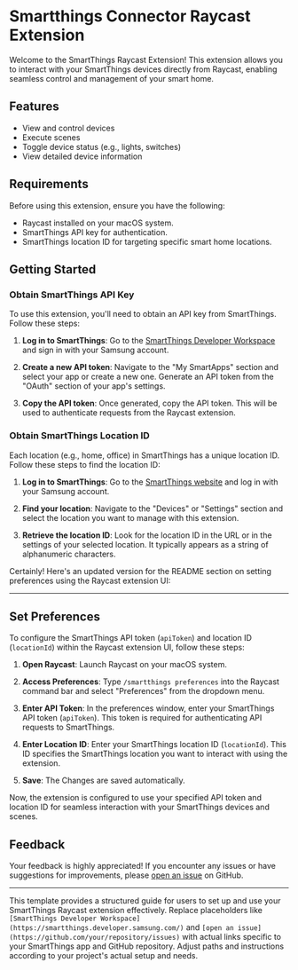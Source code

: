 # Smartthings Connector Raycast Extension

Welcome to the SmartThings Raycast Extension! This extension allows you to interact with your SmartThings devices directly from Raycast, enabling seamless control and management of your smart home.

## Features

- View and control devices
- Execute scenes
- Toggle device status (e.g., lights, switches)
- View detailed device information

## Requirements

Before using this extension, ensure you have the following:

- Raycast installed on your macOS system.
- SmartThings API key for authentication.
- SmartThings location ID for targeting specific smart home locations.

## Getting Started

### Obtain SmartThings API Key

To use this extension, you'll need to obtain an API key from SmartThings. Follow these steps:

1. **Log in to SmartThings**: Go to the [SmartThings Developer Workspace](https://smartthings.developer.samsung.com/) and sign in with your Samsung account.

2. **Create a new API token**: Navigate to the "My SmartApps" section and select your app or create a new one. Generate an API token from the "OAuth" section of your app's settings.

3. **Copy the API token**: Once generated, copy the API token. This will be used to authenticate requests from the Raycast extension.

### Obtain SmartThings Location ID

Each location (e.g., home, office) in SmartThings has a unique location ID. Follow these steps to find the location ID:

1. **Log in to SmartThings**: Go to the [SmartThings website](https://www.smartthings.com/) and log in with your Samsung account.

2. **Find your location**: Navigate to the "Devices" or "Settings" section and select the location you want to manage with this extension.

3. **Retrieve the location ID**: Look for the location ID in the URL or in the settings of your selected location. It typically appears as a string of alphanumeric characters.

Certainly! Here's an updated version for the README section on setting preferences using the Raycast extension UI:

---

## Set Preferences

To configure the SmartThings API token (`apiToken`) and location ID (`locationId`) within the Raycast extension UI, follow these steps:

1. **Open Raycast**: Launch Raycast on your macOS system.

2. **Access Preferences**: Type `/smartthings preferences` into the Raycast command bar and select "Preferences" from the dropdown menu.

3. **Enter API Token**: In the preferences window, enter your SmartThings API token (`apiToken`). This token is required for authenticating API requests to SmartThings.

4. **Enter Location ID**: Enter your SmartThings location ID (`locationId`). This ID specifies the SmartThings location you want to interact with using the extension.

5. **Save**: The Changes are saved automatically.

Now, the extension is configured to use your specified API token and location ID for seamless interaction with your SmartThings devices and scenes.

## Feedback

Your feedback is highly appreciated! If you encounter any issues or have suggestions for improvements, please [open an issue](https://github.com/your/repository/issues) on GitHub.

---

This template provides a structured guide for users to set up and use your SmartThings Raycast extension effectively. Replace placeholders like `[SmartThings Developer Workspace](https://smartthings.developer.samsung.com/)` and `[open an issue](https://github.com/your/repository/issues)` with actual links specific to your SmartThings app and GitHub repository. Adjust paths and instructions according to your project's actual setup and needs.
